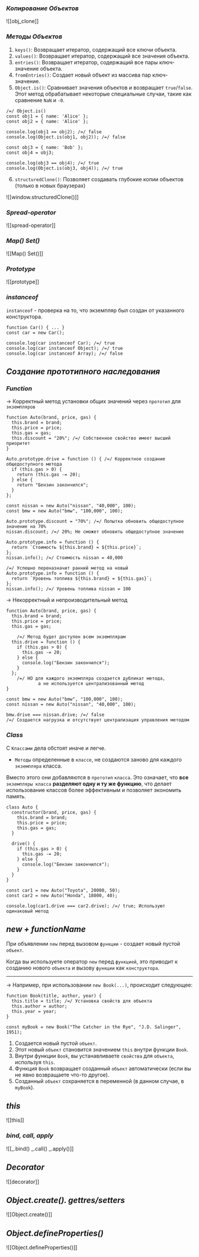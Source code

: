 ### _Копирование Объектов_

![[obj_clone]]

### _Методы Объектов_

1. `keys()`: Возвращает итератор, содержащий все ключи объекта.
2. `values()`: Возвращает итератор, содержащий все значения объекта.
3. `entries()`: Возвращает итератор, содержащий все пары ключ-значение объекта.
4. `fromEntries()`: Создает новый объект из массива пар ключ-значение.
5. `Object.is()`: Сравнивает значения объектов и возвращает `true`/`false`. Этот метод обрабатывает некоторые специальные случаи, такие как сравнение `NaN` и `-0`.

```
/=/ Object.is()
const obj1 = { name: 'Alice' };
const obj2 = { name: 'Alice' };

console.log(obj1 == obj2); /=/ false
console.log(Object.is(obj1, obj2)); /=/ false

const obj3 = { name: 'Bob' };
const obj4 = obj3;

console.log(obj3 == obj4); /=/ true
console.log(Object.is(obj3, obj4)); /=/ true
```

6. `structuredClone()`: Позволяет создавать глубокие копии объектов (только в новых браузерах)

![[window.structuredClone()]]

### _Spread-operator_

![[spread-operator]]

### _Map() Set()_

![[Map() Set()]]

### _Prototype_

![[prototype]]

### _instanceof_

`instanceof` - проверка на то, что экземпляр был создан от указанного конструктора.

```
function Car() { ... }
const car = new Car();

console.log(car instanceof Car); /=/ true
console.log(car instanceof Object); /=/ true
console.log(car instanceof Array); /=/ false
```

## _Создание прототипного наследования_

### _Function_

-> Корректный метод установки общих значений через `прототип` для `экземпляров`
```
function Auto(brand, price, gas) {
  this.brand = brand;
  this.price = price;
  this.gas = gas;
  this.discount = "20%"; /=/ Собственное свойство имеет высший приоритет
}

Auto.prototype.drive = function () { /=/ Корректное создание общедоступного метода
  if (this.gas > 0) {
    return (this.gas -= 20);
  } else {
    return "Бензин закончился";
  }
};

const nissan = new Auto("nissan", "40,000", 100);
const bmw = new Auto("bmw", "100,000", 100);

Auto.prototype.discount = "70%"; /=/ Попытка обновить общедоступное значение на 70%
nissan.discount; /=/ 20%; Не сможет обновить общедоступное значение

Auto.prototype.info = function () {
  return `Стоимость ${this.brand} = ${this.price}`;
};
nissan.info(); /=/ Стоимость nissan = 40,000

/=/ Успешно переназначит ранний метод на новый
Auto.prototype.info = function () {
  return `Уровень топлива ${this.brand} = ${this.gas}`;
};
nissan.info(); /=/ Уровень топлива nissan = 100
```

-> Некорректный и непроизводительный метод
```
function Auto(brand, price, gas) {
  this.brand = brand;
  this.price = price;
  this.gas = gas;

	/=/ Метод будет доступен всем экземплярам
  this.drive = function () {
    if (this.gas > 0) {
      this.gas -= 20;
    } else {
      console.log("Бензин закончился");
    }
  };
	/=/ НО для каждого экземпляра создается дубликат метода,
			а не используется централизованный метод
}

const bmw = new Auto("bmw", "100,000", 100);
const nissan = new Auto("nissan", "40,000", 100);

bmw.drive === nissan.drive; /=/ false
/=/ Создается нагрузка и отсутствует централизация управления методом
```
### _Class_

С `Классами` дела обстоят иначе и легче.
- `Методы` определенные в `классе`, не создаются заново для каждого `экземпляра` класса. 

Вместо этого они добавляются в `прототип` `класса`. 
Это означает, что **все** `экземпляры класса` **разделяют одну и ту же функцию**, что делает использование классов более эффективным и позволяет экономить память.

```
class Auto {
  constructor(brand, price, gas) {
    this.brand = brand;
    this.price = price;
    this.gas = gas;
  }

  drive() {
    if (this.gas > 0) {
      this.gas -= 20;
    } else {
      console.log("Бензин закончился");
    }
  }
}

const car1 = new Auto("Toyota", 20000, 50);
const car2 = new Auto("Honda", 18000, 40);

console.log(car1.drive === car2.drive); /=/ true; Используют одинаковый метод
```

## _new + functionName_

При объявлении `new` перед вызовом `функции` - создает новый пустой `объект`.

Когда вы используете оператор `new` перед `функцией`, это приводит к созданию нового `объекта` и вызову `функции` как `конструктора`. 

---
-> Например, при использовании `new Book(...)`, происходит следующее:

```
function Book(title, author, year) {
  this.title = title; /=/ Установка свойств для объекта
  this.author = author;
  this.year = year;
}

const myBook = new Book("The Catcher in the Rye", "J.D. Salinger", 1951);
```

1. Создается новый пустой `объект`.
2. Этот новый `объект` становится значением `this` внутри функции `Book`.
3. Внутри функции `Book`, вы устанавливаете `свойства` для `объекта`, используя `this`.
4. Функция `Book` возвращает созданный `объект` автоматически (если вы не явно возвращаете что-то другое).
5. Созданный `объект` сохраняется в переменной (в данном случае, в `myBook`).

## _this_

![[this]]

### _bind, call, apply_

![[_.bind() _.call() _.apply()]]

## _Decorator_

![[decorator]]

## _Object.create(). gettres/setters_

![[Object.create()]]

## _Object.defineProperties()_

![[Object.defineProperties()]]
